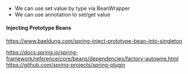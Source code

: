 ####

* We can use set value by type via BeanWrapper
* We can use annotation to set/get value


#### Injecting Prototype Beans
https://www.baeldung.com/spring-inject-prototype-bean-into-singleton

https://docs.spring.io/spring-framework/reference/core/beans/dependencies/factory-autowire.html
https://github.com/spring-projects/spring-plugin
